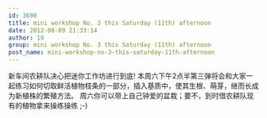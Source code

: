 ```yaml
---
id: 3690
title: mini workshop No. 3 this Saturday (11th) afternoon
date: 2012-08-09 21:33:14
author: 19
group: mini workshop No. 3 this Saturday (11th) afternoon
post_name: mini-workshop-no-3-this-saturday-11th-afternoon
---
```


新车间农耕队决心把迷你工作坊进行到底! 本周六下午2点半第三弹将会和大家一起练习如何切取鲜活植物枝条的一部分，插入基质中，使其生根、萌芽，继而长成为新植株的繁殖方法。 周六你可以带上自己钟爱的盆栽；要不，到时借农耕队现有的植物拿来操练操练 ;-)